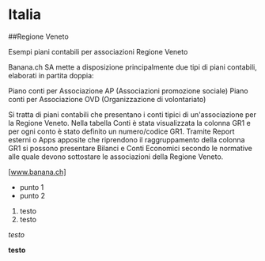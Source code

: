 # Italia

##Regione Veneto

Esempi piani contabili per associazioni Regione Veneto

Banana.ch SA mette a disposizione principalmente due tipi di piani contabili, elaborati in partita doppia:

Piano conti per Associazione AP (Associazioni promozione sociale)
Piano conti per Associazione OVD (Organizzazione di volontariato)

Si tratta di piani contabili che presentano i conti tipici di un'associazione per la Regione Veneto. 
Nella tabella Conti è stata visualizzata la colonna GR1 e per ogni conto è stato definito un numero/codice GR1.
Tramite Report esterni o Apps apposite che riprendono il raggruppamento della colonna GR1 si possono presentare Bilanci e Conti Economici secondo le normative alle quale devono sottostare le associazioni della Regione Veneto.

[www.banana.ch]

* punto 1
* punto 2

1. testo
2. testo


*testo*

**testo**
